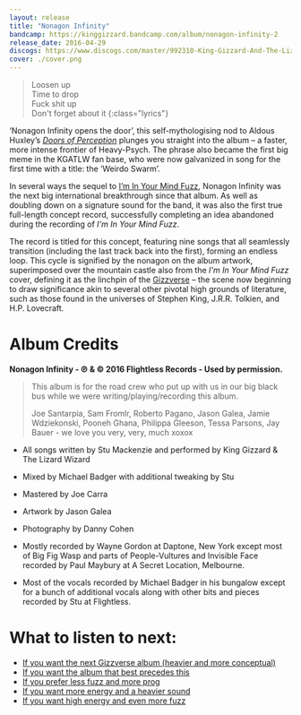 ```yaml
---
layout: release
title: "Nonagon Infinity"
bandcamp: https://kinggizzard.bandcamp.com/album/nonagon-infinity-2
release_date: 2016-04-29
discogs: https://www.discogs.com/master/992310-King-Gizzard-And-The-Lizard-Wizard-Nonagon-Infinity
cover: ./cover.png
---
```


> Loosen up  
> Time to drop  
> Fuck shit up  
> Don't forget about it
{:class="lyrics"}

‘Nonagon Infinity opens the door’, this self-mythologising nod to Aldous Huxley’s [_Doors of Perception_](https://en.wikipedia.org/wiki/The_Doors_of_Perception) plunges you straight into the album – a faster, more intense frontier of Heavy-Psych. The phrase also became the first big meme in the KGATLW fan base, who were now galvanized in song for the first time with a title: the ‘Weirdo Swarm’.

In several ways the sequel to [I’m In Your Mind Fuzz](../im-in-your-mind-fuzz), Nonagon Infinity was the next big international breakthrough since that album. As well as doubling down on a signature sound for the band, it was also the first true full-length concept record, successfully completing an idea abandoned during the recording of _I'm In Your Mind Fuzz_.

The record is titled for this concept, featuring nine songs that all seamlessly transition (including the last track back into the first), forming an endless loop. This cycle is signified by the nonagon on the album artwork, superimposed over the mountain castle also from the _I'm In Your Mind Fuzz_ cover, defining it as the linchpin of the [Gizzverse](https://kglw.net/blog/gizzverse/2023/01/02/compendium-vol-00.html) – the scene now beginning to draw significance akin to several other pivotal high grounds of literature, such as those found in the universes of Stephen King, J.R.R. Tolkien, and H.P. Lovecraft.

# Album Credits

**Nonagon Infinity - ℗ & © 2016 Flightless Records - Used by permission.**

> This album is for the road crew who put up with us in our big black bus while we were writing/playing/recording this album.  
>   
> Joe Santarpia, Sam Fromlr, Roberto Pagano, Jason Galea, Jamie Wdziekonski, Pooneh Ghana, Philippa Gleeson, Tessa Parsons, Jay Bauer -  we love you very, very, much xoxox  

* All songs written by Stu Mackenzie and performed by King Gizzard & The Lizard Wizard

* Mixed by Michael Badger with additional tweaking by Stu
* Mastered by Joe Carra
* Artwork by Jason Galea
* Photography by Danny Cohen

* Mostly recorded by Wayne Gordon at Daptone, New York except most of Big Fig Wasp and parts of People-Vultures and Invisible Face recorded by Paul Maybury at A Secret Location, Melbourne.
* Most of the vocals recorded by Michael Badger in his bungalow except for a bunch of additional vocals along with other bits and pieces recorded by Stu at Flightless.

# What to listen to next:

*   [If you want the next Gizzverse album (heavier and more conceptual)](../murder-of-the-universe)
*   [If you want the album that best precedes this](../im-in-your-mind-fuzz)
*   [If you prefer less fuzz and more prog](../polygondwanaland)
*   [If you want more energy and a heavier sound](../infest-the-rats-nest)
*   [If you want high energy and even more fuzz](../12-bar-bruise)
